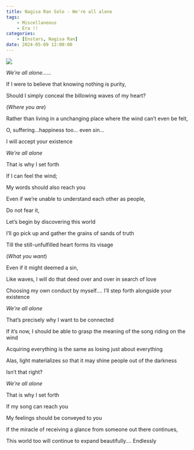 ```yaml
---
title: Nagisa Ran Solo - We're all alone
tags: 
    - Miscellaneous
    - Era !!
categories: 
    - [Enstars, Nagisa Ran]
date: 2024-05-09 12:00:00
---
```

<img src="/images/SecondEra/Lyrics/k1brvqdd.png">

<!-- more -->

*We’re all alone……*

If I were to believe that knowing nothing is purity,

Should I simply conceal the billowing waves of my heart?

(*Where you are*)

Rather than living in a unchanging place where the wind can’t even be felt,

O, suffering…happiness too… even sin…

I will accept your existence

*We’re all alone*

That is why I set forth

If I can feel the wind;

My words should also reach you

Even if we’re unable to understand each other as people,

Do not fear it,

Let’s begin by discovering this world

I’ll go pick up and gather the grains of sands of truth

Till the still-unfulfilled heart forms its visage

(*What you want*)

Even if it might deemed a sin,

Like waves, I will do that deed over and over in search of love

Choosing my own conduct by myself…. I’ll step forth alongside your existence

*We’re all alone*

That’s precisely why I want to be connected

If it’s now, I should be able to grasp the meaning of the song riding on the wind

Acquiring everything is the same as losing just about everything

Alas, light materializes so that it may shine people out of the darkness

Isn’t that right?

*We’re all alone*

That is why I set forth

If my song can reach you

My feelings should be conveyed to you

If the miracle of receiving a glance from someone out there continues,

This world too will continue to expand beautifully…. Endlessly